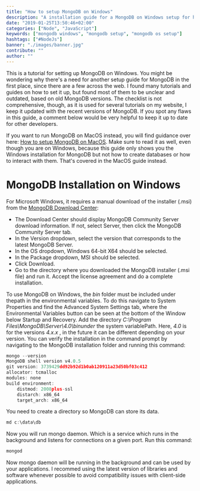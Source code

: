 ```yaml
---
title: "How to setup MongoDB on Windows"
description: "A installation guide for a MongoDB on Windows setup for having a NoSQL database available on your OS. It comes with everything that's needed to connect a Node.js application to your database in JavaScript ..."
date: "2019-01-25T13:50:46+02:00"
categories: ["Node", "JavaScript"]
keywords: ["mongodb windows", "mongodb setup", "mongodb os setup"]
hashtags: ["#NodeJs"]
banner: "./images/banner.jpg"
contribute: ""
author: ""
---
```


<Sponsorship />

This is a tutorial for setting up MongoDB on Windows. You might be wondering why there's a need for another setup guide for MongoDB in the first place, since there are a few across the web. I found many tutorials and guides on how to set it up, but found most of them to be unclear and outdated, based on old MongoDB versions. The checklist is not comprehensive, though, as it is used for several tutorials on my website, I keep it updated with the recent versions of MongoDB. If you spot any flaws in this guide, a comment below would be very helpful to keep it up to date for other developers.

If you want to run MongoDB on MacOS instead, you will find guidance over here: [How to setup MongoDB on MacOS](https://www.robinwieruch.de/mongodb-macos-setup). Make sure to read it as well, even though you are on Windows, because this guide only shows you the Windows installation for MongoDB but not how to create databases or how to interact with them. That's covered in the MacOS guide instead.

# MongoDB Installation on Windows

For Microsoft Windows, it requires a manual download of the installer (.msi) from the [MongoDB Download Center](https://www.mongodb.com/download-center/community):

* The Download Center should display MongoDB Community Server download information. If not, select Server, then click the MongoDB Community Server tab.
* In the Version dropdown, select the version that corresponds to the latest MongoDB Server.
* In the OS dropdown, Windows 64-bit X64 should be selected.
* In the Package dropdown, MSI should be selected.
* Click Download.
* Go to the directory where you downloaded the MongoDB installer (.msi file) and run it. Accept the license agreement and do a complete installation.

To use MongoDB on Windows, the *bin* folder must be included under thepath in the environmental variables. To do this navigate to System Properties and find the Advanced System Settings tab, where the Environmental Variables button can be seen at the bottom of the Window below Startup and Recovery. Add the directory *C:\Program Files\MongoDB\Server\4.0\binunder* the system variablePath. Here, *4.0* is for the versions *4.x.x* , in the future it can be different depending on your version. You can verify the installation in the command prompt by navigating to the MongoDB installation folder and running this command:

```javascript
mongo --version
MongoDB shell version v4.0.5
git version: 3739429dd92b92d1b0ab120911a23d50bf03c412
allocator: tcmalloc
modules: none
build environment:
    distmod: 2008plus-ssl
    distarch: x86_64
    target_arch: x86_64
```

You need to create a directory so MongoDB can store its data.

```javascript
md c:\data\db
```

Now you will run mongo daemon. Which is a service which runs in the background and listens for connections on a given port. Run this command:

```javascript
mongod
```

Now mongo daemon will be running in the background and can be used by your applications. I recommed using the latest version of libraries and software whenever possible to avoid compatibility issues with client-side applications.

<ReadMore label="MongoDB with Mongoose in Express Tutorial" link="https://www.robinwieruch.de/mongodb-express-setup-tutorial/" />
